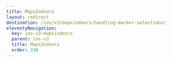 ```yaml
---
title: MapsIndoors
layout: redirect
destination: /ios/v3/mapsindoors/handling-marker-selections/
eleventyNavigation:
  key: ios-v3-mapsindoors
  parent: ios-v3
  title: MapsIndoors
  order: 330
---
```

